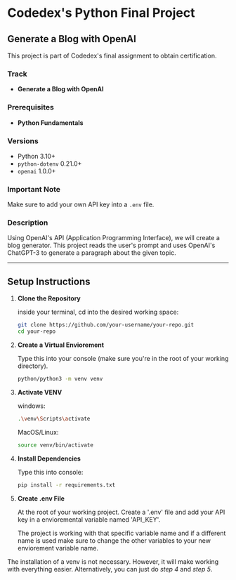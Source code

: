 # Codedex's Python Final Project

## Generate a Blog with OpenAI

This project is part of Codedex's final assignment to obtain certification.

### Track
- **Generate a Blog with OpenAI**

### Prerequisites
- **Python Fundamentals**

### Versions
- Python 3.10+
- `python-dotenv` 0.21.0+
- `openai` 1.0.0+

### Important Note
Make sure to add your own API key into a `.env` file.

### Description
Using OpenAI's API (Application Programming Interface), we will create a blog generator. This project reads the user's prompt and uses OpenAI's ChatGPT-3 to generate a paragraph about the given topic.

---

## Setup Instructions
1. **Clone the Repository**
    
    inside your terminal, cd into the desired working space:
   ```sh
   git clone https://github.com/your-username/your-repo.git
   cd your-repo

2. **Create a Virtual Enviorement**
    
    Type this into your console (make sure you're in the root of your working directory).
    ```sh
    python/python3 -m venv venv

3. **Activate VENV**
    
    windows: 
    ```bash
    .\venv\Scripts\activate
    ```
    
    MacOS/Linux:
    ```sh
    source venv/bin/activate
    ```

4. **Install Dependencies**
    
    Type this into console:
    ```sh
    pip install -r requirements.txt
    ```

5. **Create .env File**

    At the root of your working project. Create a '.env' file and add your API key in a envioremental variable named 'API_KEY'.

    The project is working with that specific variable name and if a different name is used make sure to change the other variables to your new enviorement variable name.

The installation of a venv is not necessary. However, it will make working with everything easier. Alternatively, you can just do *step 4* and *step 5*.

